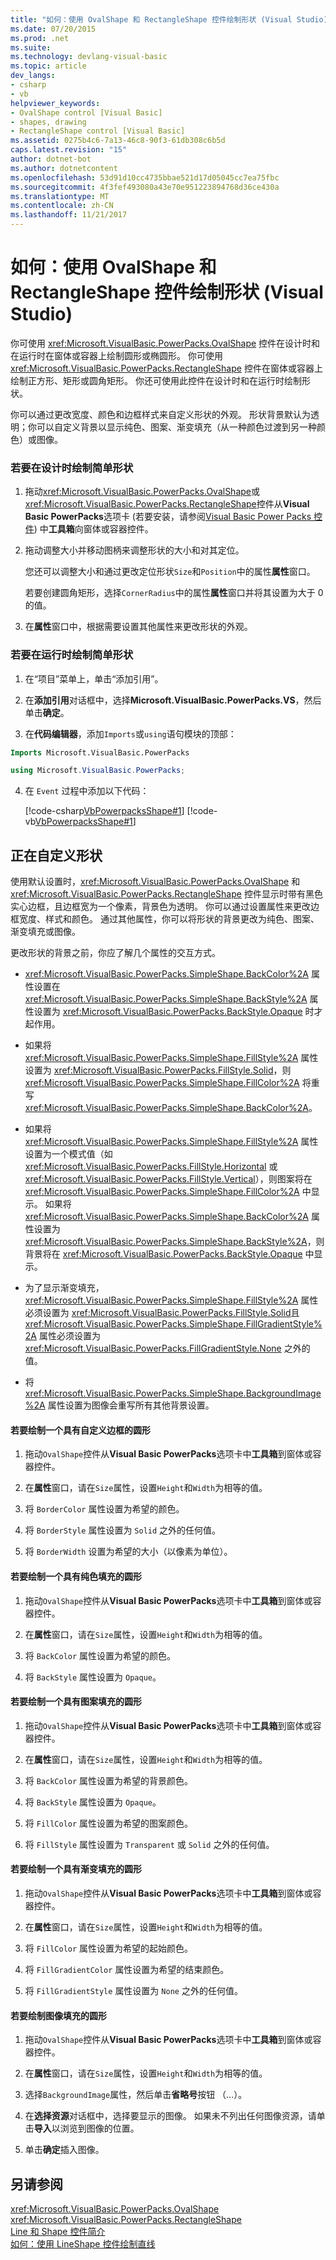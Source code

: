 ```yaml
---
title: "如何：使用 OvalShape 和 RectangleShape 控件绘制形状 (Visual Studio)"
ms.date: 07/20/2015
ms.prod: .net
ms.suite: 
ms.technology: devlang-visual-basic
ms.topic: article
dev_langs:
- csharp
- vb
helpviewer_keywords:
- OvalShape control [Visual Basic]
- shapes, drawing
- RectangleShape control [Visual Basic]
ms.assetid: 0275b4c6-7a13-46c8-90f3-61db308c6b5d
caps.latest.revision: "15"
author: dotnet-bot
ms.author: dotnetcontent
ms.openlocfilehash: 53d91d10cc4735bbae521d17d05045cc7ea75fbc
ms.sourcegitcommit: 4f3fef493080a43e70e951223894768d36ce430a
ms.translationtype: MT
ms.contentlocale: zh-CN
ms.lasthandoff: 11/21/2017
---
```

# <a name="how-to-draw-shapes-with-the-ovalshape-and-rectangleshape-controls-visual-studio"></a>如何：使用 OvalShape 和 RectangleShape 控件绘制形状 (Visual Studio)
你可使用 <xref:Microsoft.VisualBasic.PowerPacks.OvalShape> 控件在设计时和在运行时在窗体或容器上绘制圆形或椭圆形。 你可使用 <xref:Microsoft.VisualBasic.PowerPacks.RectangleShape> 控件在窗体或容器上绘制正方形、矩形或圆角矩形。 你还可使用此控件在设计时和在运行时绘制形状。  
  
 你可以通过更改宽度、颜色和边框样式来自定义形状的外观。 形状背景默认为透明；你可以自定义背景以显示纯色、图案、渐变填充（从一种颜色过渡到另一种颜色）或图像。  
  
### <a name="to-draw-a-simple-shape-at-design-time"></a>若要在设计时绘制简单形状  
  
1.  拖动<xref:Microsoft.VisualBasic.PowerPacks.OvalShape>或<xref:Microsoft.VisualBasic.PowerPacks.RectangleShape>控件从**Visual Basic PowerPacks**选项卡 (若要安装，请参阅[Visual Basic Power Packs 控件](../../../visual-basic/developing-apps/windows-forms/power-packs-controls.md)) 中**工具箱**向窗体或容器控件。  
  
2.  拖动调整大小并移动图柄来调整形状的大小和对其定位。  
  
     您还可以调整大小和通过更改定位形状`Size`和`Position`中的属性**属性**窗口。  
  
     若要创建圆角矩形，选择`CornerRadius`中的属性**属性**窗口并将其设置为大于 0 的值。  
  
3.  在**属性**窗口中，根据需要设置其他属性来更改形状的外观。  
  
### <a name="to-draw-a-simple-shape-at-run-time"></a>若要在运行时绘制简单形状  
  
1.  在“项目”菜单上，单击“添加引用”。  
  
2.  在**添加引用**对话框中，选择**Microsoft.VisualBasic.PowerPacks.VS**，然后单击**确定**。  
  
3.  在**代码编辑器**，添加`Imports`或`using`语句模块的顶部：  
  
```vb  
Imports Microsoft.VisualBasic.PowerPacks  
```  
  
```csharp  
using Microsoft.VisualBasic.PowerPacks;  
```  
  
4.  在 `Event` 过程中添加以下代码：  
  
     [!code-csharp[VbPowerpacksShape#1](../../../visual-basic/developing-apps/windows-forms/codesnippet/CSharp/how-to-draw-shapes-with-the-ovalshape-and-rectangleshape-controls_1.cs)]
     [!code-vb[VbPowerpacksShape#1](../../../visual-basic/developing-apps/windows-forms/codesnippet/VisualBasic/how-to-draw-shapes-with-the-ovalshape-and-rectangleshape-controls_1.vb)]  
  
## <a name="customizing-shapes"></a>正在自定义形状  
 使用默认设置时，<xref:Microsoft.VisualBasic.PowerPacks.OvalShape> 和 <xref:Microsoft.VisualBasic.PowerPacks.RectangleShape> 控件显示时带有黑色实心边框，且边框宽为一个像素，背景色为透明。 你可以通过设置属性来更改边框宽度、样式和颜色。 通过其他属性，你可以将形状的背景更改为纯色、图案、渐变填充或图像。  
  
 更改形状的背景之前，你应了解几个属性的交互方式。  
  
-   <xref:Microsoft.VisualBasic.PowerPacks.SimpleShape.BackColor%2A> 属性设置在 <xref:Microsoft.VisualBasic.PowerPacks.SimpleShape.BackStyle%2A> 属性设置为 <xref:Microsoft.VisualBasic.PowerPacks.BackStyle.Opaque> 时才起作用。  
  
-   如果将 <xref:Microsoft.VisualBasic.PowerPacks.SimpleShape.FillStyle%2A> 属性设置为 <xref:Microsoft.VisualBasic.PowerPacks.FillStyle.Solid>，则 <xref:Microsoft.VisualBasic.PowerPacks.SimpleShape.FillColor%2A> 将重写 <xref:Microsoft.VisualBasic.PowerPacks.SimpleShape.BackColor%2A>。  
  
-   如果将 <xref:Microsoft.VisualBasic.PowerPacks.SimpleShape.FillStyle%2A> 属性设置为一个模式值（如 <xref:Microsoft.VisualBasic.PowerPacks.FillStyle.Horizontal> 或 <xref:Microsoft.VisualBasic.PowerPacks.FillStyle.Vertical>），则图案将在 <xref:Microsoft.VisualBasic.PowerPacks.SimpleShape.FillColor%2A> 中显示。 如果将 <xref:Microsoft.VisualBasic.PowerPacks.SimpleShape.BackColor%2A> 属性设置为 <xref:Microsoft.VisualBasic.PowerPacks.SimpleShape.BackStyle%2A>，则背景将在 <xref:Microsoft.VisualBasic.PowerPacks.BackStyle.Opaque> 中显示。  
  
-   为了显示渐变填充，<xref:Microsoft.VisualBasic.PowerPacks.SimpleShape.FillStyle%2A> 属性必须设置为 <xref:Microsoft.VisualBasic.PowerPacks.FillStyle.Solid>且 <xref:Microsoft.VisualBasic.PowerPacks.SimpleShape.FillGradientStyle%2A> 属性必须设置为 <xref:Microsoft.VisualBasic.PowerPacks.FillGradientStyle.None> 之外的值。  
  
-   将 <xref:Microsoft.VisualBasic.PowerPacks.SimpleShape.BackgroundImage%2A> 属性设置为图像会重写所有其他背景设置。  
  
#### <a name="to-draw-a-circle-that-has-a-custom-border"></a>若要绘制一个具有自定义边框的圆形  
  
1.  拖动`OvalShape`控件从**Visual Basic PowerPacks**选项卡中**工具箱**到窗体或容器控件。  
  
2.  在**属性**窗口，请在`Size`属性，设置`Height`和`Width`为相等的值。  
  
3.  将 `BorderColor` 属性设置为希望的颜色。  
  
4.  将 `BorderStyle` 属性设置为 `Solid` 之外的任何值。  
  
5.  将 `BorderWidth` 设置为希望的大小（以像素为单位）。  
  
#### <a name="to-draw-a-circle-that-has-a-solid-fill"></a>若要绘制一个具有纯色填充的圆形  
  
1.  拖动`OvalShape`控件从**Visual Basic PowerPacks**选项卡中**工具箱**到窗体或容器控件。  
  
2.  在**属性**窗口，请在`Size`属性，设置`Height`和`Width`为相等的值。  
  
3.  将 `BackColor` 属性设置为希望的颜色。  
  
4.  将 `BackStyle` 属性设置为 `Opaque`。  
  
#### <a name="to-draw-a-circle-that-has-a-patterned-fill"></a>若要绘制一个具有图案填充的圆形  
  
1.  拖动`OvalShape`控件从**Visual Basic PowerPacks**选项卡中**工具箱**到窗体或容器控件。  
  
2.  在**属性**窗口，请在`Size`属性，设置`Height`和`Width`为相等的值。  
  
3.  将 `BackColor` 属性设置为希望的背景颜色。  
  
4.  将 `BackStyle` 属性设置为 `Opaque`。  
  
5.  将 `FillColor` 属性设置为希望的图案颜色。  
  
6.  将 `FillStyle` 属性设置为 `Transparent` 或 `Solid` 之外的任何值。  
  
#### <a name="to-draw-a-circle-that-has-a-gradient-fill"></a>若要绘制一个具有渐变填充的圆形  
  
1.  拖动`OvalShape`控件从**Visual Basic PowerPacks**选项卡中**工具箱**到窗体或容器控件。  
  
2.  在**属性**窗口，请在`Size`属性，设置`Height`和`Width`为相等的值。  
  
3.  将 `FillColor` 属性设置为希望的起始颜色。  
  
4.  将 `FillGradientColor` 属性设置为希望的结束颜色。  
  
5.  将 `FillGradientStyle` 属性设置为 `None` 之外的任何值。  
  
#### <a name="to-draw-a-circle-that-is-filled-with-an-image"></a>若要绘制图像填充的圆形  
  
1.  拖动`OvalShape`控件从**Visual Basic PowerPacks**选项卡中**工具箱**到窗体或容器控件。  
  
2.  在**属性**窗口，请在`Size`属性，设置`Height`和`Width`为相等的值。  
  
3.  选择`BackgroundImage`属性，然后单击**省略号**按钮 （…）。  
  
4.  在**选择资源**对话框中，选择要显示的图像。 如果未不列出任何图像资源，请单击**导入**以浏览到图像的位置。  
  
5.  单击**确定**插入图像。  
  
## <a name="see-also"></a>另请参阅  
 <xref:Microsoft.VisualBasic.PowerPacks.OvalShape>  
 <xref:Microsoft.VisualBasic.PowerPacks.RectangleShape>  
 [Line 和 Shape 控件简介](../../../visual-basic/developing-apps/windows-forms/introduction-to-the-line-and-shape-controls-visual-studio.md)  
 [如何：使用 LineShape 控件绘制直线](../../../visual-basic/developing-apps/windows-forms/how-to-draw-lines-with-the-lineshape-control-visual-studio.md)
